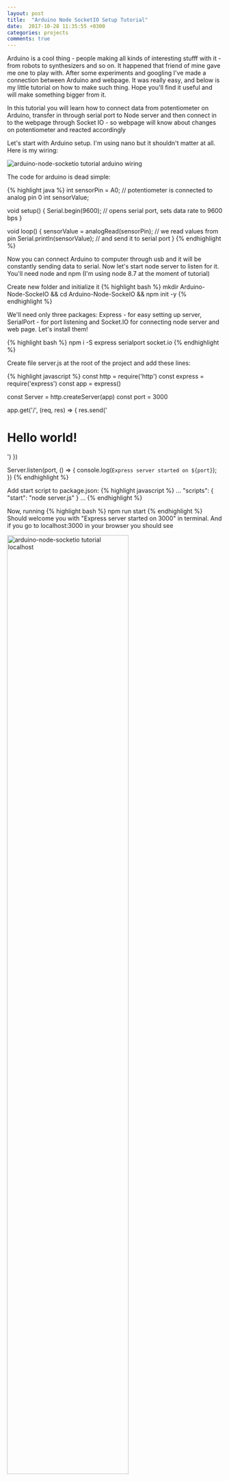 ```yaml
---
layout: post
title:  "Arduino Node SocketIO Setup Tutorial"
date:  2017-10-28 11:35:55 +0300
categories: projects
comments: true
---
```


Arduino is a cool thing - people making all kinds of interesting stufff with it - from robots to synthesizers and so on. It happened that friend of mine gave me one to play with. After some experiments and googling I've made a connection between Arduino and webpage. It was really easy, and below is my little tutorial on how to make such thing. Hope you'll find it useful and will make something bigger from it. 

In this tutorial you will learn how to connect data from potentiometer on Arduino, transfer in through serial port to Node server and then connect in to the webpage through Socket IO - so webpage will know about changes on potentiometer and reacted accordingly

Let's start with Arduino setup. I'm using nano but it shouldn't matter at all. Here is my wiring: 

<img src="{{ site.url }}\assets\IMG\Arduino_node\arduino-socketio.png" alt="arduino-node-socketio tutorial arduino wiring">

The code for arduino is dead simple: 

{% highlight java %}
int sensorPin = A0; // potentiometer is connected to analog pin 0
int sensorValue;

void setup()
{ 
  Serial.begin(9600); // opens serial port, sets data rate to 9600 bps
}

void loop()
{
  sensorValue = analogRead(sensorPin); // we read values from pin
  Serial.println(sensorValue); // and send it to serial port
}
{% endhighlight %}

Now you can connect Arduino to computer through usb and it will be constantly sending data to serial. Now let's start node server to listen for it. You'll need node and npm (I'm using node 8.7 at the moment of tutorial)

Create new folder and initialize it
{% highlight bash %}
mkdir Arduino-Node-SockeIO && cd Arduino-Node-SockeIO && npm init -y
{% endhighlight %}

We'll need only three packages: Express - for easy setting up server, SerialPort - for port listening and Socket.IO for connecting node server and web page. Let's install them!

{% highlight bash %}
npm i -S express serialport socket.io
{% endhighlight %}

Create file server.js at the root of the project and add these lines: 

{% highlight javascript %}
const http = require('http')
const express = require('express')
const app = express()

const Server = http.createServer(app)
const port = 3000

app.get('/', (req, res) => {
  res.send('<h1>Hello world!</h1>')
})

Server.listen(port, () => {
  console.log(`Express server started on ${port}`);
})
{% endhighlight %}

Add start script to package.json: 
{% highlight javascript %}
...
"scripts": {
  "start": "node server.js"
}
...
{% endhighlight %}

Now, running 
{% highlight bash %}
npm run start
{% endhighlight %}
Should welcome you with "Express server started on 3000" in terminal. And if you go to localhost:3000 in your browser you should see 

<img src="{{ site.url }}\assets\IMG\Arduino_node\localhost.png" width="75%" alt="arduino-node-socketio tutorial localhost">

Congratulations! Let's add socket.io integration.
Create folder _public_ in the root directory and add there file index.html with following code:

{% highlight html %}
<!DOCTYPE html>
<html lang="en">
<head>
    <meta charset="UTF-8">
    <meta name="viewport" content="width=device-width, initial-scale=1.0">
    <meta http-equiv="X-UA-Compatible" content="ie=edge">
    <title>Arduino-Node-SocketIO</title>
</head>
<body>
    <style>
        body {
            transition: all .1s;
            /* transition for smoothness */
        }
    </style>
    <script src="/socket.io/socket.io.js"></script>
    <script src="index.js"></script>
</body>
</html>
{% endhighlight %}

Add index.js to the same folder with

{% highlight javascript %}
const socket = io.connect('http://localhost:3000')

socket.on('connected', () => {
  console.log('Socket Connected')
})
socket.on('disconnect', () => {
  console.log('Socket Disconnected')
})
socket.on('click', () => console.log('server registered click event'))

document.addEventListener('click', e =>
  socket.emit('click', { x: e.clientX, y: e.clientY }) 
  // we listening for client click events
  // and sending this data to server
)
{% endhighlight %}

Add following code to server.js (root directory) 

{% highlight javascript %}
// remove lines: 
app.get('/', (req, res) => {
  res.send('<h1>Hello world!</h1>')
})

// and add lines:
const io = require('socket.io').listen(Server) // we creating socket object

app.use(express.static(__dirname + '/public')) 
// we serving files from "public" directory

io.on('connection', socket => {
  console.log('a user connected')
  socket.emit('connected')
  socket.on('click', ({ id, x, y }) => {
    console.log(`socket with id ${id} just clicked on { ${x}, ${y} }`)
    // print to console event from web page
    socket.emit('click') // and let page knows it
  })
})

{% endhighlight %}

Check it first - now if you restart server and navigate to localhost:3000 you should see in terminal "a user connected" and in browser console "Socket Connected". Click on any place on the page - you shold see coordinates of click printed in terminal and "server registered click event" in browser console.

Sockets are a bit confusing at the first moment, but it's a really simple concept - we listen and emit events from both server and browser side. In code above, we start server with "io" listener - after user connect we emit "connected" event, for which already listens socket client, and so on. Socket's itself is a very broad topic, and I would like to concentrate on arduino part now. Please leave a comment below if you would like to get more in depth socket tutorial

So let's connect it all together! 

We already setup arduino part and plugged it by usb to computer. Now we need to listen to serial port. 
We'll use library SerialPort

server.js: 

{% highlight javascript %}
// delete these lines:
io.on('connection', socket => {
  console.log('a user connected')
  socket.emit('connected')
  socket.on('click', ({ id, x, y }) => {
    console.log(`socket with id ${id} just clicked on { ${x}, ${y} }`)
    socket.emit('click')
  })
})

// add these lines:
const serialport = require('serialport')
const sp_readline = serialport.parsers.Readline // we use readline parser

const sPort = new serialport('__your port here__', { 
  // you'll need to check for a port name first and use yours
  baudRate: 9600
})
const parser = new sp_readline()

sPort.on('open', () => {
  console.log('Serial Port Opened')
  let lastValue
  io.on('connection', socket => {
    socket.emit('connected')
    parser.on('data', data => {
      let lastValue 
      // we use additional variable to avoid constant 
      // sending data to connected socket
      if (lastValue !== data) {
        socket.emit('data', data)
      }
      lastValue = data
    })
  })
})
{% endhighlight %}

index.js

{% highlight javascript %}
// remove these lines 
socket.on('click', () => console.log('server recieved a click event'))

document.addEventListener('click', e =>
  socket.emit('click', { id: socket.id, x: e.clientX, y: e.clientY })
)

// add these lines
socket.on('data', data => {
    document.body.setAttribute('style', `background-color: hsl(${Math.round(data/3)}, 100%, 50%)`)
})
{% endhighlight %}

Now we creating a new serialPort listener which will listens for data from particular port. You'll need to check to which port connected your Arduino manually - there is many ways to do so, for example "serialport-list" command in terminal if you'll install serialport package globally. 

When we are connected to port and to socket, we emit "connected" event to let browser know that everything is ok and start to parse data from serial port. Once these data is not the same as before (to avoid passing it every 100ms) we sendind data event.
Once we recieved event on browser side we simply setting background attribute for 1024 / 3 possible variants. 

And now, if everything is works as intended - we can change potentiometer value on Arduino and these will change background of our page. Isn't it cool? There is a thousands possibilities to play with this thing, enjoy!

Thank you for reading! 

Please leave a comment below - What ideas you came up with? Should I make more tutorials like these one? What kind of?
